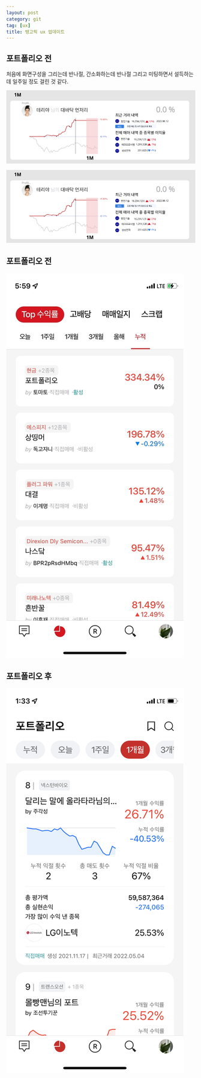 ```yaml
---
layout: post
category: git
tag: [ux]
title: 탱고픽 ux 업데이트
---
```


## 포트폴리오 전 

처음에 화면구성을 그리는데 반나절, 간소화하는데 반나절 그리고 미팅하면서 설득하는데 일주일 정도 걸린 것 같다.

![첫 시안](/public/img/first_draft.png)  

![간소화](/public/img/first_draft.png)  

## 포트폴리오 전 

![바꾸기 전](/public/img/portfolio_before.jpg)


## 포트폴리오 후

![바꾼 뒤](/public/img/portfolio_after.png)